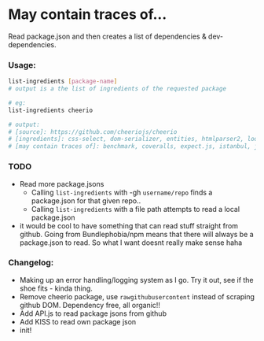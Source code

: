 # May contain traces of...

Read package.json and then creates a list of dependencies & dev-dependencies.

### Usage:
```sh
list-ingredients [package-name]
# output is a the list of ingredients of the requested package

# eg:
list-ingredients cheerio

# output:
# [source]: https://github.com/cheeriojs/cheerio
# [ingredients]: css-select, dom-serializer, entities, htmlparser2, lodash
# [may contain traces of]: benchmark, coveralls, expect.js, istanbul, jquery, jsdom, jshint, mocha, xyz
```

### TODO
- Read more package.jsons
  - Calling `list-ingredients` with -gh `username/repo` finds a package.json for that given repo..
  - Calling `list-ingredients` with a file path attempts to read a local package.json
- it would be cool to have something that can read stuff straight from github. Going from Bundlephobia/npm means that there will always be a package.json to read. So what I want doesnt really make sense haha

### Changelog:
- Making up an error handling/logging system as I go. Try it out, see if the shoe fits - kinda thing.
- Remove cheerio package, use `rawgithubusercontent` instead of scraping github DOM. Dependency free, all organic!!
- Add API.js to read package jsons from github
- Add KISS to read own package json
- init!
